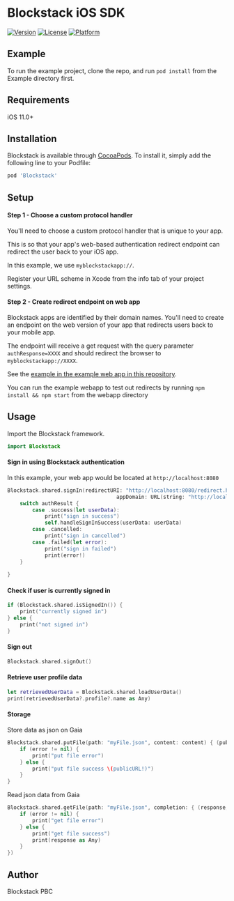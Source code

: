 # Blockstack iOS SDK

[![Version](https://img.shields.io/cocoapods/v/Blockstack.svg?style=flat)](http://cocoapods.org/pods/Blockstack)
[![License](https://img.shields.io/cocoapods/l/Blockstack.svg?style=flat)](http://cocoapods.org/pods/Blockstack)
[![Platform](https://img.shields.io/cocoapods/p/Blockstack.svg?style=flat)](http://cocoapods.org/pods/Blockstack)

## Example

To run the example project, clone the repo, and run `pod install` from the Example directory first.

## Requirements
iOS 11.0+

## Installation

Blockstack is available through [CocoaPods](http://cocoapods.org). To install
it, simply add the following line to your Podfile:

```ruby
pod 'Blockstack'
```
## Setup

#### Step 1 - Choose a custom protocol handler

You'll need to choose a custom protocol handler that is unique to your app.

This is so that your app's web-based authentication redirect endpoint can redirect the user
back to your iOS app.

In this example, we use `myblockstackapp://`.

Register your URL scheme in Xcode from the info tab of your project settings.

#### Step 2 - Create redirect endpoint on web app

Blockstack apps are identified by their domain names. You'll need to
create an endpoint on the web version of your app that redirects users back
to your mobile app.

The endpoint will receive a get request with the query parameter `authResponse=XXXX`
and should redirect the browser to `myblockstackapp://XXXX`.

See the [example in the example web app in this repository](Tools/Blockstack-webapp/public/redirect.html).

You can run the example webapp to test out redirects by running `npm install && npm start` from the webapp directory

## Usage

Import the Blockstack framework.

```swift
import Blockstack
```

#### Sign in using Blockstack authentication

In this example, your web app would be located at `http://localhost:8080`

```swift
Blockstack.shared.signIn(redirectURI: "http://localhost:8080/redirect.html",
                                   appDomain: URL(string: "http://localhost:8080")!) { authResult in
    switch authResult {
        case .success(let userData):
            print("sign in success")
            self.handleSignInSuccess(userData: userData)
        case .cancelled:
            print("sign in cancelled")
        case .failed(let error):
            print("sign in failed")
            print(error!)
    }
    
}
```

#### Check if user is currently signed in


```swift
if (Blockstack.shared.isSignedIn()) {
    print("currently signed in")
} else {
    print("not signed in")
}
```

#### Sign out

```swift
Blockstack.shared.signOut()
```

#### Retrieve user profile data

```swift
let retrievedUserData = Blockstack.shared.loadUserData()
print(retrievedUserData?.profile?.name as Any)
```

#### Storage

Store data as json on Gaia

```swift
Blockstack.shared.putFile(path: "myFile.json", content: content) { (publicURL, error) in
    if (error != nil) {
        print("put file error")
    } else {
        print("put file success \(publicURL!)")
    }
}
```

Read json data from Gaia

```swift
Blockstack.shared.getFile(path: "myFile.json", completion: { (response, error) in
    if (error != nil) {
        print("get file error")
    } else {
        print("get file success")
        print(response as Any)
    }
})
```

## Author

Blockstack PBC



